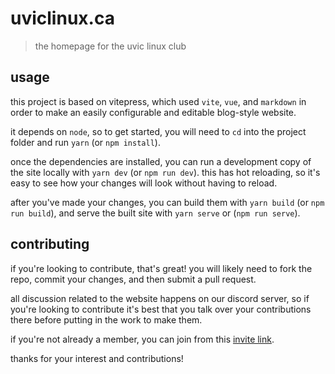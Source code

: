 # uviclinux.ca
> the homepage for the uvic linux club

## usage
this project is based on vitepress, which used `vite`, `vue`, and `markdown`
in order to make an easily configurable and editable blog-style website.

it depends on `node`, so to get started, you will need to `cd` into the
project folder and run `yarn` (or `npm install`).

once the dependencies are installed, you can run a development copy of
the site locally with `yarn dev` (or `npm run dev`). this has hot reloading,
so it's easy to see how your changes will look without having to reload.

after you've made your changes, you can build them with `yarn build`
(or `npm run build`), and serve the built site with `yarn serve`
or (`npm run serve`).

## contributing
if you're looking to contribute, that's great! you will likely
need to fork the repo, commit your changes, and then submit a
pull request.

all discussion related to the website happens on our discord server,
so if you're looking to contribute it's best that you talk over your
contributions there before putting in the work to make them.

if you're not already a member, you can join from this [invite link][0].

thanks for your interest and contributions!

[0]: https://discord.gg/mjT5WjZQrH

